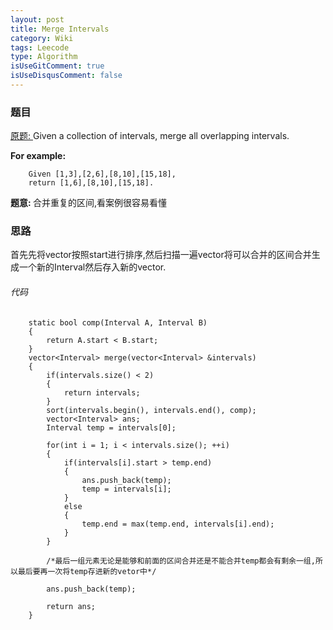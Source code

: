 ```yaml
---
layout: post
title: Merge Intervals
category: Wiki
tags: Leecode
type: Algorithm
isUseGitComment: true
isUseDisqusComment: false
---
```


### 题目
[原题: ](//oj.leetcode.com/problems/merge-intervals/)Given a collection of intervals, merge all overlapping intervals.

<b>For example:</b>

		Given [1,3],[2,6],[8,10],[15,18],
		return [1,6],[8,10],[15,18].

<b>题意: </b>合并重复的区间,看案例很容易看懂

### 思路
首先先将vector按照start进行排序,然后扫描一遍vector将可以合并的区间合并生成一个新的Interval然后存入新的vector.

###### 代码

		static bool comp(Interval A, Interval B)
	    {
	        return A.start < B.start;
	    }
	    vector<Interval> merge(vector<Interval> &intervals) 
	    {
	        if(intervals.size() < 2)
	        {
	            return intervals;
	        }
	        sort(intervals.begin(), intervals.end(), comp);
	        vector<Interval> ans;
	        Interval temp = intervals[0];
	        
	        for(int i = 1; i < intervals.size(); ++i)
	        {
	            if(intervals[i].start > temp.end)
	            {
	                ans.push_back(temp);
	                temp = intervals[i];
	            }
	            else
	            {
	                temp.end = max(temp.end, intervals[i].end);
	            }
	        }

	        /*最后一组元素无论是能够和前面的区间合并还是不能合并temp都会有剩余一组,所以最后要再一次将temp存进新的vetor中*/
	        
	        ans.push_back(temp);     

	        return ans;
	    }